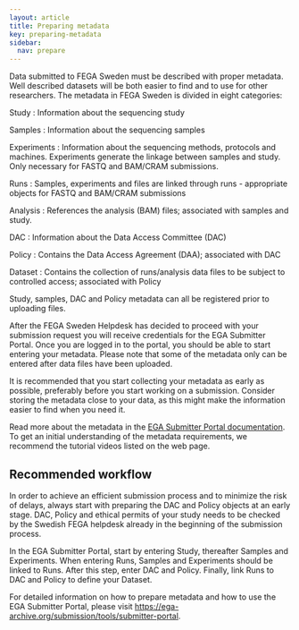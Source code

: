 ```yaml
---
layout: article
title: Preparing metadata
key: preparing-metadata
sidebar:
  nav: prepare
---
```


Data submitted to FEGA Sweden must be described with proper metadata. Well
described datasets will be both easier to find and to use for other researchers.
The metadata in FEGA Sweden is divided in eight categories:

Study
: Information about the sequencing study

Samples
: Information about the sequencing samples

Experiments
: Information about the sequencing methods, protocols and machines. Experiments generate the linkage between samples and study. Only necessary for FASTQ and BAM/CRAM submissions.

Runs
: Samples, experiments and files are linked through runs - appropriate objects for FASTQ and BAM/CRAM submissions

Analysis
: References the analysis (BAM) files; associated with samples and study.

DAC
: Information about the Data Access Committee (DAC)

Policy
: Contains the Data Access Agreement (DAA); associated with DAC

Dataset
: Contains the collection of runs/analysis data files to be subject to controlled access; associated with Policy


Study, samples, DAC and Policy metadata can all be registered prior to uploading
files.

After the FEGA Sweden Helpdesk has decided to proceed with your submission
request you will receive credentials for the EGA Submitter Portal. Once you are
logged in to the portal, you should be able to start entering your metadata. 
Please note that some of the metadata only can be entered after data files have
been uploaded.

It is recommended that you start collecting your metadata as early as possible,
preferably before you start working on a submission. Consider storing the
metadata close to your data, as this might make the information easier to find
when you need it.

Read more about the metadata in the [EGA Submitter Portal documentation](https://ega-archive.org/submission/tools/submitter-portal).
To get an initial understanding of the metadata requirements, we recommend the
tutorial videos listed on the web page.


## Recommended workflow

In order to achieve an efficient submission process and to minimize the risk of
delays, always start with preparing the DAC and Policy objects at an early stage.
DAC, Policy and ethical permits of your study needs to be checked by the Swedish
FEGA helpdesk already in the beginning of the submission process.

In the EGA Submitter Portal, start by entering Study, thereafter Samples and
Experiments. When entering Runs, Samples and Experiments should be linked to
Runs. After this step, enter DAC and Policy. Finally, link Runs to DAC and
Policy to define your Dataset.

For detailed information on how to prepare metadata and how to use the EGA
Submitter Portal, please visit https://ega-archive.org/submission/tools/submitter-portal.
